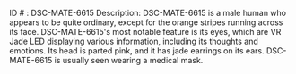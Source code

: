 ID # : DSC-MATE-6615
Description: DSC-MATE-6615 is a male human who appears to be quite ordinary, except for the orange stripes running across its face. DSC-MATE-6615's most notable feature is its eyes, which are VR Jade LED displaying various information, including its thoughts and emotions. Its head is parted pink, and it has jade earrings on its ears. DSC-MATE-6615 is usually seen wearing a medical mask.